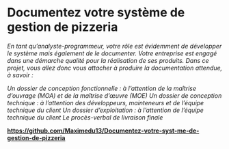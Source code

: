 <h1>Documentez votre système de gestion de pizzeria</h1>

<em>En tant qu’analyste-programmeur, votre rôle est évidemment de développer le système mais également de le documenter. Votre entreprise est engagé dans une démarche qualité pour la réalisation de ses produits. Dans ce projet, vous allez donc vous attacher à produire la documentation attendue, à savoir :

Un dossier de conception fonctionnelle : à l’attention de la maîtrise d’ouvrage (MOA) et de la maîtrise d’œuvre (MOE)
Un dossier de conception technique : à l’attention des développeurs, mainteneurs et de l’équipe technique du client 
Un dossier d’exploitation : à l’attention de l’équipe technique du client
Le procès-verbal de livraison finale</em>


<b>https://github.com/Maximedu13/Documentez-votre-syst-me-de-gestion-de-pizzeria</b>
